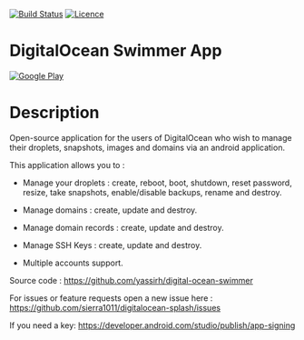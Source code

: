 [![Build Status](https://travis-ci.org/yassirh/digitalocean-swimmer.svg?branch=master)](https://travis-ci.org/yassirh/digitalocean-swimmer)
[![Licence](https://img.shields.io/badge/license-MIT-blue.svg)](https://raw.githubusercontent.com/yassirh/digital-ocean-swimmer/master/LICENSE.md)

# DigitalOcean Swimmer App

[![Google Play](https://cloud.githubusercontent.com/assets/16354543/11904684/0667026e-a5c2-11e5-9f53-4614cc53e01f.png)](https://play.google.com/store/apps/details?id=com.yassirh.digitalocean)

# Description

Open-source application for the users of DigitalOcean who wish to manage their droplets, snapshots, images and domains via an android application.

This application allows you to :

* Manage your droplets : create, reboot, boot, shutdown, reset password, resize, take snapshots, enable/disable backups, rename and destroy.

* Manage domains : create, update and destroy.

* Manage domain records : create, update and destroy.

* Manage SSH Keys : create, update and destroy.

* Multiple accounts support.

Source code : https://github.com/yassirh/digital-ocean-swimmer

For issues or feature requests open a new issue here : https://github.com/sierra1011/digitalocean-splash/issues

If you need a key: https://developer.android.com/studio/publish/app-signing
